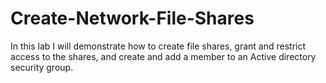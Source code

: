 # Create-Network-File-Shares
In this lab I will demonstrate how to create file shares, grant and restrict access to the shares, and create and add a member to an Active directory security group.
